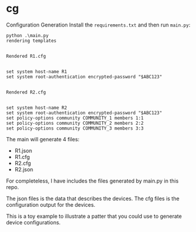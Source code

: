 # cg

Configuration Generation
Install the `requirements.txt` and then run `main.py`:

```
python .\main.py
rendering templates


Rendered R1.cfg


set system host-name R1
set system root-authentication encrypted-password "$ABC123"


Rendered R2.cfg


set system host-name R2
set system root-authentication encrypted-password "$ABC123"
set policy-options community COMMUNITY_1 members 1:1
set policy-options community COMMUNITY_2 members 2:2
set policy-options community COMMUNITY_3 members 3:3
```

The main will generate 4 files:
- R1.json
- R1.cfg
- R2.cfg
- R2.json

For completeless, I have includes the files generated by main.py in this repo.

The json files is the data that describes the devices. The cfg files is the configuration output for the devices.

This is a toy example to illustrate a patter that you could use to generate device configurations.